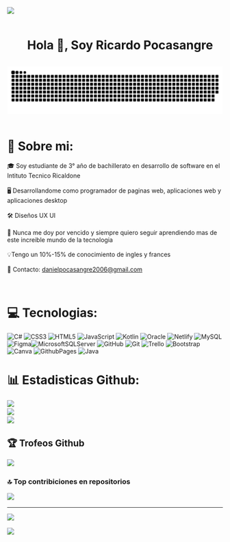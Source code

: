 <img src="https://user-images.githubusercontent.com/73097560/115834477-dbab4500-a447-11eb-908a-139a6edaec5c.gif">

<div id="user-content-toc">
  <ul align="center">
    <summary><h1 style="display: inline-block">Hola 👋, Soy Ricardo Pocasangre</h1></summary>
  </ul>
</div>


<div align="center">
  <a href="https://1999azzar.github.io/1999AZZAR/">
    <img src="/resources/grid-snake.svg" alt="snake">
  </a>
</div>

</br>

# 💫 Sobre mi:

🎓 Soy estudiante de 3° año de bachillerato en desarrollo de software en el Intituto Tecnico Ricaldone</br><br>🖥️ Desarrollandome como programador de paginas web, aplicaciones web y aplicaciones desktop</br><br>🛠️ Diseños UX UI </br><br>🌟 Nunca me doy por vencido y siempre quiero seguir aprendiendo mas de este increible mundo de la tecnologia</br><br>💡Tengo un 10%-15% de conocimiento de ingles y frances<br></br>📨 Contacto: danielpocasangre2006@gmail.com
</br>
</br>
</br>


# 💻 Tecnologias:
![C#](https://img.shields.io/badge/c%23-%23239120.svg?style=for-the-badge&logo=csharp&logoColor=white) ![CSS3](https://img.shields.io/badge/css3-%231572B6.svg?style=for-the-badge&logo=css3&logoColor=white) ![HTML5](https://img.shields.io/badge/html5-%23E34F26.svg?style=for-the-badge&logo=html5&logoColor=white) ![JavaScript](https://img.shields.io/badge/javascript-%23323330.svg?style=for-the-badge&logo=javascript&logoColor=%23F7DF1E) ![Kotlin](https://img.shields.io/badge/kotlin-%237F52FF.svg?style=for-the-badge&logo=kotlin&logoColor=white) ![Oracle](https://img.shields.io/badge/Oracle-F80000?style=for-the-badge&logo=oracle&logoColor=white) ![Netlify](https://img.shields.io/badge/netlify-%23000000.svg?style=for-the-badge&logo=netlify&logoColor=#00C7B7) ![MySQL](https://img.shields.io/badge/mysql-4479A1.svg?style=for-the-badge&logo=mysql&logoColor=white) ![Figma](https://img.shields.io/badge/figma-%23F24E1E.svg?style=for-the-badge&logo=figma&logoColor=white)![MicrosoftSQLServer](https://img.shields.io/badge/Microsoft%20SQL%20Server-CC2927?style=for-the-badge&logo=microsoft%20sql%20server&logoColor=white)  ![GitHub](https://img.shields.io/badge/github-%23121011.svg?style=for-the-badge&logo=github&logoColor=white) ![Git](https://img.shields.io/badge/git-%23F05033.svg?style=for-the-badge&logo=git&logoColor=white) ![Trello](https://img.shields.io/badge/Trello-%23026AA7.svg?style=for-the-badge&logo=Trello&logoColor=white) ![Bootstrap](https://img.shields.io/badge/bootstrap-%238511FA.svg?style=for-the-badge&logo=bootstrap&logoColor=white) ![Canva](https://img.shields.io/badge/Canva-%2300C4CC.svg?style=for-the-badge&logo=Canva&logoColor=white) ![GithubPages](https://img.shields.io/badge/github%20pages-121013?style=for-the-badge&logo=github&logoColor=white) ![Java](https://img.shields.io/badge/java-%23ED8B00.svg?style=for-the-badge&logo=openjdk&logoColor=white) 

# 📊 Estadisticas Github:
![](https://github-readme-stats.vercel.app/api?username=Xx-pocasangre-xX&theme=merko&hide_border=false&include_all_commits=true&count_private=false)<br/>
![](https://github-readme-streak-stats.herokuapp.com/?user=Xx-pocasangre-xX&theme=merko&hide_border=false)<br/>
![](https://github-readme-stats.vercel.app/api/top-langs/?username=Xx-pocasangre-xX&theme=merko&hide_border=false&include_all_commits=true&count_private=false&layout=compact)

## 🏆 Trofeos Github
![](https://github-profile-trophy.vercel.app/?username=Xx-pocasangre-xX&theme=juicyfresh&no-frame=false&no-bg=true&margin-w=4)

### 🔝 Top contribiciones en repositorios
![](https://github-contributor-stats.vercel.app/api?username=Xx-pocasangre-xX&limit=5&theme=dark&combine_all_yearly_contributions=true)

---
[![](https://visitcount.itsvg.in/api?id=Xx-pocasangre-xX&icon=0&color=0)](https://visitcount.itsvg.in)




<img src="https://user-images.githubusercontent.com/73097560/115834477-dbab4500-a447-11eb-908a-139a6edaec5c.gif">
